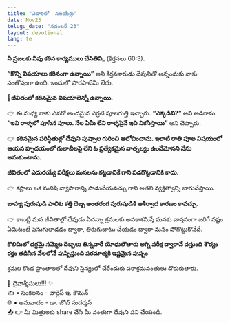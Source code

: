 ```yaml
---
title: "ఎడారిలో  సెలయేర్లు"
date: Nov23
telugu_date: "నవంబర్ 23"
layout: devotional
lang: te
---
```


**నీ ప్రజలకు నీవు కఠిన కార్యములు చేసితివి**_ (కీర్తనలు 60:3). 

**“కొన్ని విషయాలు కఠినంగా ఉన్నాయి”** అని కీర్తనకారుడు దేవునితో అన్నందుకు నాకు సంతోషంగా ఉంది. ఇందులో పొరపాటేమీ లేదు. 

**📖జీవితంలో కఠినమైన విషయాలెన్నో ఉన్నాయి.**

👉 ఈ మధ్య నాకు ఎవరో అందమైన ఎర్రటి పూలగుత్తి ఇచ్చారు. **“ఎక్కడివి?”** అని అడిగాను. **“ఇవి రాళ్ళలో పూసిన పూలు. నేల ఏమీ లేని రాళ్ళపైనే ఇవి వికసిస్తాయి”** అని చెప్పారు.

👉 **కఠినమైన పరిస్థితుల్లో దేవుని పుష్పాల గురించి ఆలోచించాను. ఇలాటి రాతి పూల విషయంలో ఆయన హృదయంలో గులాబీలపై లేని ఓ ప్రత్యేకమైన వాత్సల్యం ఉందేమోనని నేను అనుకుంటాను.**

**జీవితంలో ఎదురయ్యే పరీక్షలు మనలను కట్టడానికే గాని పడగొట్టడానికి కాదు.** 

👉 కష్టాలు ఒక మనిషి వ్యాపారాన్ని పాడుచేయవచ్చు గాని అతని వ్యక్తిత్వాన్ని బాగుచేస్తాయి. 

**బాహ్య పురుషుడి పాలిట కత్తి దెబ్బ అంతరంగ పురుషుడికి ఆశీర్వాద కారణం కావచ్చు.**

👉 కాబట్టి మన జీవితాల్లో దేవుడు ఏదన్నా శ్రమలకు అవకాశమిస్తే మనకు వాస్తవంగా జరిగే నష్టం ఏమిటంటే పెనుగులాడడం ద్వారా, తిరుగుబాటు చేయడం ద్వారా మనం పోగొట్టుకొనేదే.

**కొలిమిలో దగ్ధమై సమ్మెట దెబ్బలు తిన్నవారే యోధులౌతారు అగ్ని పరీక్ష ద్వారానే వస్తుంది శౌర్యం రక్తం తడిసిన నేలలోనే పుష్పిస్తుంది పరమాత్మకి ఇష్టమైన పుష్పం** 

శ్రమల కొండ ప్రాంతాలలో దేవుని సైన్యంలో చేరేందుకు పరాక్రమవంతులు దొరుకుతారు.

<div class="blessing">🙏 <span class="bless-text">దైవాశ్శీసులు!!!</span> ✨</div>

<div class="credit">✍️ <span class="credit-text">▪ సంకలనం - చార్లెస్ ఇ. కౌమన్</span></div>
<div class="credit">🌐 <span class="credit-text">▪ అనువాదం - డా. జోబ్ సుదర్శన్</span></div>


<div class="share">📤 👉 <span class="share-text">మీ మిత్రులకు share చేసి మీ వంతుగా దేవుని పని చేయండి.</span></div>
